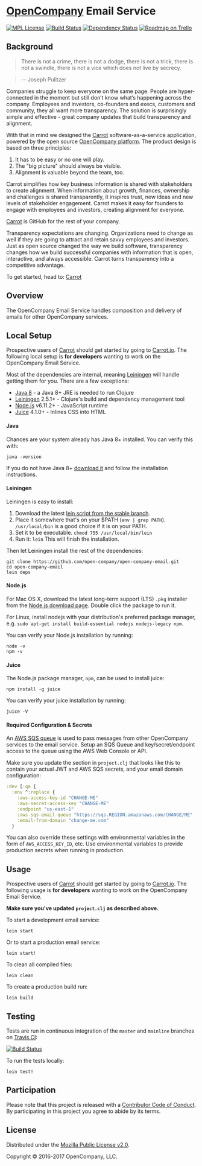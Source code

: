 # [OpenCompany](https://github.com/open-company) Email Service

[![MPL License](http://img.shields.io/badge/license-MPL-blue.svg?style=flat)](https://www.mozilla.org/MPL/2.0/)
[![Build Status](http://img.shields.io/travis/open-company/open-company-email.svg?style=flat)](https://travis-ci.org/open-company/open-company-email)
[![Dependency Status](https://www.versioneye.com/user/projects/592abf95a8a0560047cb14d3/badge.svg?style=flat)](https://www.versioneye.com/user/projects/592abf95a8a0560047cb14d3)
[![Roadmap on Trello](http://img.shields.io/badge/roadmap-trello-blue.svg?style=flat)](https://trello.com/b/3naVWHgZ/open-company-development)


## Background

> There is not a crime, there is not a dodge, there is not a trick, there is not a swindle, there is not a vice which does not live by secrecy.

> -- Joseph Pulitzer

Companies struggle to keep everyone on the same page. People are hyper-connected in the moment but still don’t know what’s happening across the company. Employees and investors, co-founders and execs, customers and community, they all want more transparency. The solution is surprisingly simple and effective - great company updates that build transparency and alignment.

With that in mind we designed the [Carrot](https://carrot.io/) software-as-a-service application, powered by the open source [OpenCompany platform](https://github.com/open-company). The product design is based on three principles:

1. It has to be easy or no one will play.
2. The "big picture" should always be visible.
3. Alignment is valuable beyond the team, too.

Carrot simplifies how key business information is shared with stakeholders to create alignment. When information about growth, finances, ownership and challenges is shared transparently, it inspires trust, new ideas and new levels of stakeholder engagement. Carrot makes it easy for founders to engage with employees and investors, creating alignment for everyone.

[Carrot](https://carrot.io/) is GitHub for the rest of your company.

Transparency expectations are changing. Organizations need to change as well if they are going to attract and retain savvy employees and investors. Just as open source changed the way we build software, transparency changes how we build successful companies with information that is open, interactive, and always accessible. Carrot turns transparency into a competitive advantage.

To get started, head to: [Carrot](https://carrot.io/)


## Overview

The OpenCompany Email Service handles composition and delivery of emails for other OpenCompany services.


## Local Setup

Prospective users of [Carrot](https://carrot.io/) should get started by going to [Carrot.io](https://carrot.io/). The following local setup is **for developers** wanting to work on the OpenCompany Email Service.

Most of the dependencies are internal, meaning [Leiningen](https://github.com/technomancy/leiningen) will handle getting them for you. There are a few exceptions:

* [Java 8](http://www.oracle.com/technetwork/java/javase/downloads/index.html) - a Java 8+ JRE is needed to run Clojure
* [Leiningen](https://github.com/technomancy/leiningen) 2.5.1+ - Clojure's build and dependency management tool
* [Node.js](https://nodejs.org/en/) v6.11.2+ - JavaScript runtime
* [Juice](https://github.com/Automattic/juice) 4.1.0+ - Inlines CSS into HTML

#### Java

Chances are your system already has Java 8+ installed. You can verify this with:

```console
java -version
```

If you do not have Java 8+ [download it](http://www.oracle.com/technetwork/java/javase/downloads/index.html) and follow the installation instructions.

#### Leiningen

Leiningen is easy to install:

1. Download the latest [lein script from the stable branch](https://raw.githubusercontent.com/technomancy/leiningen/stable/bin/lein).
1. Place it somewhere that's on your $PATH (`env | grep PATH`). `/usr/local/bin` is a good choice if it is on your PATH.
1. Set it to be executable. `chmod 755 /usr/local/bin/lein`
1. Run it: `lein` This will finish the installation.

Then let Leiningen install the rest of the dependencies:

```console
git clone https://github.com/open-company/open-company-email.git
cd open-company-email
lein deps
```

#### Node.js

For Mac OS X, download the latest long-term support (LTS) `.pkg` installer from the [Node.js download page](https://nodejs.org/en/download/). Double click the package to run it.

For Linux, install nodejs with your distribution's preferred package manager, e.g. `sudo apt-get install build-essential nodejs nodejs-legacy npm`.

You can verify your Node.js installation by running:

```console
node -v
npm -v
```

#### Juice

The Node.js package manager, `npm`, can be used to install juice:

```console
npm install -g juice
```

You can verify your juice installation by running:

```console
juice -V
```

#### Required Configuration & Secrets

An [AWS SQS queue](https://aws.amazon.com/sqs/) is used to pass messages from other OpenCompany services to the email service. Setup an SQS Queue and key/secret/endpoint access to the queue using the AWS Web Console or API.

Make sure you update the section in `project.clj` that looks like this to contain your actual JWT and AWS SQS secrets, and your email domain configuration:

```clojure
:dev [:qa {
  :env ^:replace {
    :aws-access-key-id "CHANGE-ME"
    :aws-secret-access-key "CHANGE-ME"
    :endpoint "us-east-1"
    :aws-sqs-email-queue "https://sqs.REGION.amazonaws.com/CHANGE/ME"
    :email-from-domain "change-me.com"
  }
```

You can also override these settings with environmental variables in the form of `AWS_ACCESS_KEY_ID`, etc. Use environmental variables to provide production secrets when running in production.


## Usage

Prospective users of [Carrot](https://carrot.io/) should get started by going to [Carrot.io](https://carrot.io/). The following usage is **for developers** wanting to work on the OpenCompany Email Service.

**Make sure you've updated `project.clj` as described above.**

To start a development email service:

```console
lein start
```

Or to start a production email service:

```console
lein start!
```

To clean all compiled files:

```console
lein clean
```

To create a production build run:

```console
lein build
```


## Testing

Tests are run in continuous integration of the `master` and `mainline` branches on [Travis CI](https://travis-ci.org/open-company/open-company-email):

[![Build Status](http://img.shields.io/travis/open-company/open-company-email.svg?style=flat)](https://travis-ci.org/open-company/open-company-email)

To run the tests locally:

```console
lein test!
```


## Participation

Please note that this project is released with a [Contributor Code of Conduct](https://github.com/open-company/open-company-email/blob/mainline/CODE-OF-CONDUCT.md). By participating in this project you agree to abide by its terms.


## License

Distributed under the [Mozilla Public License v2.0](http://www.mozilla.org/MPL/2.0/).

Copyright © 2016-2017 OpenCompany, LLC.
